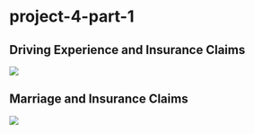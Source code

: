 # project-4-part-1

## Driving Experience and Insurance Claims
 ![]('Data/experience_viz.PNG')

## Marriage and Insurance Claims
![]('Data/marriage_viz.PNG')
